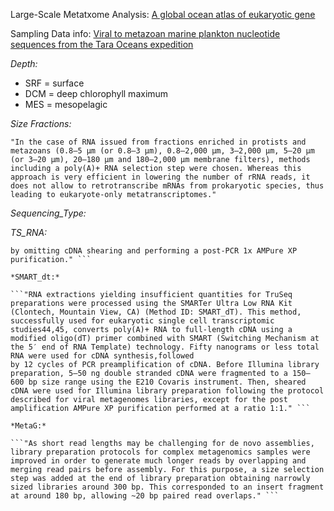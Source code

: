 

Large-Scale Metatxome Analysis: [A global ocean atlas of eukaryotic gene](https://www.nature.com/articles/s41467-017-02342-1)

Sampling Data info: [Viral to metazoan marine plankton nucleotide sequences from the Tara Oceans expedition](https://www.nature.com/articles/sdata201793)

*Depth:*

  - SRF = surface
  - DCM = deep chlorophyll maximum
  - MES = mesopelagic

*Size Fractions:*

``` "In the case of RNA issued from fractions enriched in protists and metazoans (0.8–5 μm (or 0.8–3 μm), 0.8–2,000 μm, 3–2,000 μm, 5–20 μm (or 3–20 μm), 20–180 μm and 180–2,000 μm membrane filters), methods including a poly(A)+ RNA selection step were chosen. Whereas this approach is very efficient in lowering the number of rRNA reads, it does not allow to retrotranscribe mRNAs from prokaryotic species, thus leading to eukaryote-only metatranscriptomes." ```

*Sequencing_Type:*

*TS_RNA:*   

```"When at least 2 μg total RNA were available, cDNA synthesis was carried out using the TruSeq mRNA Sample preparation kit (Illumina, San Diego, CA) (Method ID: TS_RNA). Briefly, poly(A)+ RNA was selected with oligo(dT) beads, chemically fragmented and converted into single-stranded cDNA using random hexamer priming. Then, the second strand was generated to create double-stranded cDNA. Next, library preparation was performed according to the protocol described for viral metagenomics libraries
by omitting cDNA shearing and performing a post-PCR 1x AMPure XP purification." ```

*SMART_dt:*  

```"RNA extractions yielding insufficient quantities for TruSeq preparations were processed using the SMARTer Ultra Low RNA Kit (Clontech, Mountain View, CA) (Method ID: SMART_dT). This method, successfully used for eukaryotic single cell transcriptomic studies44,45, converts poly(A)+ RNA to full-length cDNA using a modified oligo(dT) primer combined with SMART (Switching Mechanism at the 5′ end of RNA Template) technology. Fifty nanograms or less total RNA were used for cDNA synthesis,followed
by 12 cycles of PCR preamplification of cDNA. Before Illumina library preparation, 5–50 ng double stranded cDNA were fragmented to a 150–600 bp size range using the E210 Covaris instrument. Then, sheared cDNA were used for Illumina library preparation following the protocol described for viral metagenomes libraries, except for the post amplification AMPure XP purification performed at a ratio 1:1." ```

*MetaG:* 

```"As short read lengths may be challenging for de novo assemblies, library preparation protocols for complex metagenomics samples were improved in order to generate much longer reads by overlapping and merging read pairs before assembly. For this purpose, a size selection step was added at the end of library preparation obtaining narrowly sized libraries around 300 bp. This corresponded to an insert fragment at around 180 bp, allowing ~20 bp paired read overlaps." ```

